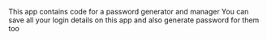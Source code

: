 This app contains code for a password generator and manager
You can save all your login details on this app and also generate password for them too
